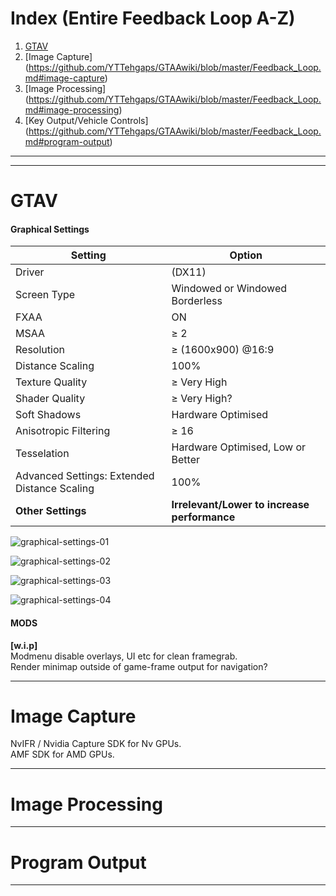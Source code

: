 # **Index (Entire Feedback Loop A-Z)**  

1. [GTAV](https://github.com/YTTehgaps/GTAA/wiki/Feedback-Loop:-A%E2%80%90Z#gtav)
1. [Image Capture] (https://github.com/YTTehgaps/GTAAwiki/blob/master/Feedback_Loop.md#image-capture)
1. [Image Processing] (https://github.com/YTTehgaps/GTAAwiki/blob/master/Feedback_Loop.md#image-processing)
1. [Key Output/Vehicle Controls] (https://github.com/YTTehgaps/GTAAwiki/blob/master/Feedback_Loop.md#program-output)

---  
---  
# GTAV
#### Graphical Settings  

Setting | Option
------------ | -------------
Driver | (DX11)
Screen Type | Windowed or Windowed Borderless
FXAA| ON
MSAA| ≥ 2
Resolution| ≥ (1600x900) @16:9
Distance Scaling|100%
Texture Quality| ≥ Very High
Shader Quality| ≥ Very High?
Soft Shadows| Hardware Optimised
Anisotropic Filtering| ≥ 16
Tesselation| Hardware Optimised, Low or Better
Advanced Settings: Extended Distance Scaling| 100%
**Other Settings**| **Irrelevant/Lower to increase performance**

![graphical-settings-01](https://i.imgur.com/myoGJ4n.jpg)

![graphical-settings-02](https://imgur.com/tu3mu5f.jpg)

![graphical-settings-03](https://imgur.com/ToSnaPO.jpg)

![graphical-settings-04](https://imgur.com/bvVbZLM.jpg)


#### MODS  
**[w.i.p]**  
Modmenu disable overlays, UI etc for clean framegrab.  
Render minimap outside of game-frame output for navigation?  

---  

# Image Capture  
NvIFR / Nvidia Capture SDK for Nv GPUs.  
AMF SDK for AMD GPUs.  

--- 

# Image Processing  
---  

# Program Output
---  
